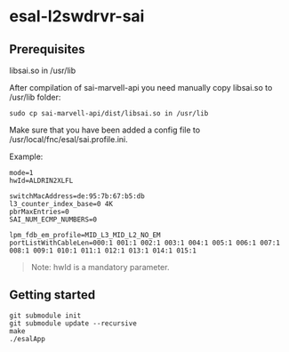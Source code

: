 # esal-l2swdrvr-sai




## Prerequisites
libsai.so in /usr/lib

After compilation of sai-marvell-api you need manually copy libsai.so to /usr/lib folder:
```
sudo cp sai-marvell-api/dist/libsai.so in /usr/lib
```

Make sure that you have been added a config file to /usr/local/fnc/esal/sai.profile.ini.

Example:
```
mode=1
hwId=ALDRIN2XLFL

switchMacAddress=de:95:7b:67:b5:db
l3_counter_index_base=0 4K
pbrMaxEntries=0
SAI_NUM_ECMP_NUMBERS=0

lpm_fdb_em_profile=MID_L3_MID_L2_NO_EM
portListWithCableLen=000:1 001:1 002:1 003:1 004:1 005:1 006:1 007:1 008:1 009:1 010:1 011:1 012:1 013:1 014:1 015:1
```
> Note: hwId is a mandatory parameter.

## Getting started

```
git submodule init
git submodule update --recursive
make
./esalApp
```
